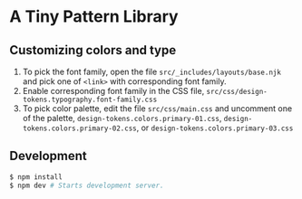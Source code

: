 # A Tiny Pattern Library

## Customizing colors and type

1. To pick the font family, open the file `src/_includes/layouts/base.njk` and pick one of `<link>` with corresponding font family.
2. Enable corresponding font family in the CSS file, `src/css/design-tokens.typography.font-family.css`
3. To pick color palette, edit the file `src/css/main.css` and uncomment one of the palette, `design-tokens.colors.primary-01.css`, `design-tokens.colors.primary-02.css`, or `design-tokens.colors.primary-03.css`

## Development

```sh
$ npm install
$ npm dev # Starts development server.
```
